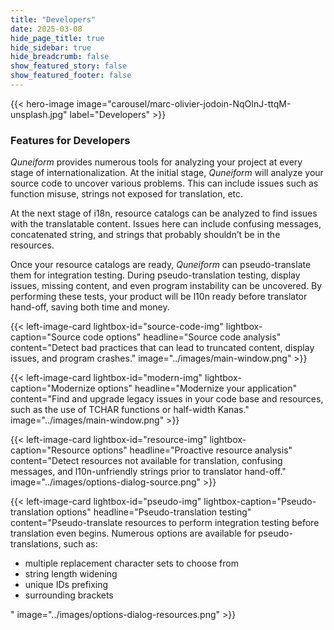 ```yaml
---
title: "Developers"
date: 2025-03-08
hide_page_title: true
hide_sidebar: true
hide_breadcrumb: false
show_featured_story: false
show_featured_footer: false
---
```


{{< hero-image image="carousel/marc-olivier-jodoin-NqOInJ-ttqM-unsplash.jpg" label="Developers" >}}

### Features for Developers

*Quneiform* provides numerous tools for analyzing your project at every stage of internationalization.
At the initial stage, *Quneiform* will analyze your source code to uncover various problems.
This can include issues such as function misuse, strings not exposed for translation, etc.

At the next stage of i18n, resource catalogs can be analyzed to find issues with the translatable content.
Issues here can include confusing messages, concatenated string, and strings that probably shouldn’t be in the resources.

Once your resource catalogs are ready, *Quneiform* can pseudo-translate them for integration testing.
During pseudo-translation testing, display issues, missing content, and even program instability can be uncovered.
By performing these tests, your product will be l10n ready before translator hand-off, saving both time and money.

{{< left-image-card
    lightbox-id="source-code-img" lightbox-caption="Source code options"
    headline="Source code analysis" content="Detect bad practices that can lead to truncated content, display issues, and program crashes."
    image="../images/main-window.png" >}}

{{< left-image-card
    lightbox-id="modern-img" lightbox-caption="Modernize options"
    headline="Modernize your application"
    content="Find and upgrade legacy issues in your code base and resources, such as the use of TCHAR functions or half-width Kanas."
    image="../images/main-window.png" >}}

{{< left-image-card
    lightbox-id="resource-img" lightbox-caption="Resource options"
    headline="Proactive resource analysis" content="Detect resources not available for translation, confusing messages, and l10n-unfriendly strings prior to translator hand-off."
    image="../images/options-dialog-source.png" >}}

{{< left-image-card
    lightbox-id="pseudo-img" lightbox-caption="Pseudo-translation options"
    headline="Pseudo-translation testing" content="Pseudo-translate resources to perform integration testing before translation even begins. Numerous options are available for pseudo-translations, such as:<ul><li>multiple replacement character sets to choose from</li><li>string length widening</li><li>unique IDs prefixing</li><li>surrounding brackets</li></ul>"
    image="../images/options-dialog-resources.png" >}}

